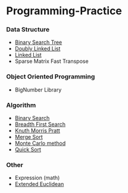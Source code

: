 # Programming-Practice
### Data Structure
- [Binary Search Tree](https://en.wikipedia.org/wiki/Binary_search_tree)
- [Doubly Linked List](https://en.wikipedia.org/wiki/Doubly_linked_list)
- [Linked List](https://en.wikipedia.org/wiki/Linked_list)
- Sparse Matrix Fast Transpose
### Object Oriented Programming
- BigNumber Library
### Algorithm
- [Binary Search](https://en.wikipedia.org/wiki/Binary_search_algorithm)
- [Breadth First Search](https://en.wikipedia.org/wiki/Breadth-first_search)
- [Knuth Morris Pratt](https://en.wikipedia.org/wiki/Knuth%E2%80%93Morris%E2%80%93Pratt_algorithm)
- [Merge Sort](https://en.wikipedia.org/wiki/Merge_sort)
- [Monte Carlo method](https://en.wikipedia.org/wiki/Monte_Carlo_method#Simulation_and_optimization)
- [Quick Sort](https://en.wikipedia.org/wiki/Quicksort)
### Other
- Expression (math)
- [Extended Euclidean](https://en.wikipedia.org/wiki/Extended_Euclidean_algorithm)
